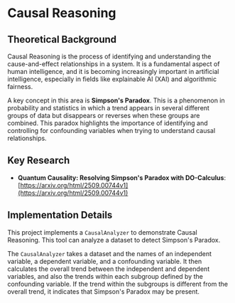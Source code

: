 # Causal Reasoning

## Theoretical Background

Causal Reasoning is the process of identifying and understanding the cause-and-effect relationships in a system. It is a fundamental aspect of human intelligence, and it is becoming increasingly important in artificial intelligence, especially in fields like explainable AI (XAI) and algorithmic fairness.

A key concept in this area is **Simpson's Paradox**. This is a phenomenon in probability and statistics in which a trend appears in several different groups of data but disappears or reverses when these groups are combined. This paradox highlights the importance of identifying and controlling for confounding variables when trying to understand causal relationships.

## Key Research

- **Quantum Causality: Resolving Simpson's Paradox with D⁢O-Calculus**: [https://arxiv.org/html/2509.00744v1](https://arxiv.org/html/2509.00744v1)

## Implementation Details

This project implements a `CausalAnalyzer` to demonstrate Causal Reasoning. This tool can analyze a dataset to detect Simpson's Paradox.

The `CausalAnalyzer` takes a dataset and the names of an independent variable, a dependent variable, and a confounding variable. It then calculates the overall trend between the independent and dependent variables, and also the trends within each subgroup defined by the confounding variable. If the trend within the subgroups is different from the overall trend, it indicates that Simpson's Paradox may be present.
